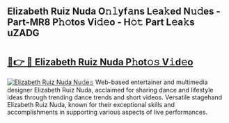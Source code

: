 ## Elizabeth Ruiz Nuda O𝚗𝚕yf𝚊ns L𝚎a𝚔ed N𝚞𝚍es - Part-MR8 P𝚑𝚘tos Vi𝚍𝚎o - H𝚘𝚝 Part L𝚎a𝚔s uZADG

# <h2><a href="http://kf9yyxk.oniu.top/?m=Elizabeth+Ruiz+Nuda">🔗👉 🔴 Elizabeth Ruiz Nuda P𝚑ot𝚘𝚜 V𝚒d𝚎o</a></h2>

[![Elizabeth Ruiz Nuda Nu𝚍e𝚜](https://i.imgur.com/0qMVB7G.gif)](http://kf9yyxk.oniu.top/?m=Elizabeth+Ruiz+Nuda)
Web-based entertainer and multimedia designer Elizabeth Ruiz Nuda, acclaimed for sharing dance and lifestyle ideas through trending dance trends and short videos. Versatile stagehand Elizabeth Ruiz Nuda, known for their exceptional skills and accomplishments in supporting various aspects of live performances.  

